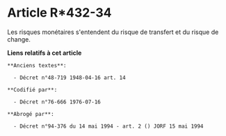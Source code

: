 # Article R*432-34

Les risques monétaires s'entendent du risque de transfert et du risque de change.

**Liens relatifs à cet article**

	**Anciens textes**:

	  - Décret n°48-719 1948-04-16 art. 14

	**Codifié par**:

	  - Décret n°76-666 1976-07-16

	**Abrogé par**:

	  - Décret n°94-376 du 14 mai 1994 - art. 2 () JORF 15 mai 1994
